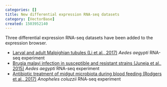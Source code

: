 ```yaml
---
categories: []
title: New differential expression RNA-seq datasets
category: [VectorBase]
created: 1503952140
---
```

Three differential expression RNA-seq datasets have been added to the expression browser.

<ul>
<li>
<a href="/expression-browser/experiment/SRP041845">Larval and adult Malpighian tubules (Li et al., 2017)</a> <i>Aedes aegypti</i> RNA-seq experiment</li>
<li>
<a href="/expression-browser/experiment/SRP044393">Brugia malayi infection in susceptible and resistant strains (Juneja et al., 2015)</a> <i>Aedes aegypti</i> RNA-seq experiment</li>
<li>
<a href="/expression-browser/experiment/SRP106793">Antibiotic treatment of midgut microbiota during blood feeding (Rodgers et al., 2017)</a> <i>Anopheles coluzzii</i> RNA-seq experiment</li>
</ul>

